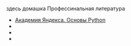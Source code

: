 здесь домашка
Профессинальная литература
- [Академия Яндекса. Основы Python](https://academy.yandex.ru/handbook/python)
- []()
- []()
- []()